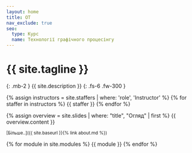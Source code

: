 ```yaml
---
layout: home
title: ОТ
nav_exclude: true
seo:
  type: Курс
  name: Технології графічного процесінгу
---
```


# {{ site.tagline }}
{: .mb-2 }
{{ site.description }}
{: .fs-6 .fw-300 }

{% assign instructors = site.staffers | where: 'role', 'Instructor' %}
{% for staffer in instructors %}
{{ staffer }}
{% endfor %}

{% assign overview = site.slides | where: "title", "Огляд" | first %}
{{ overview.content }}

<small>[Більше..]({{ site.baseurl }}{% link about.md %})</small>

{% for module in site.modules %}
{{ module }}
{% endfor %}
